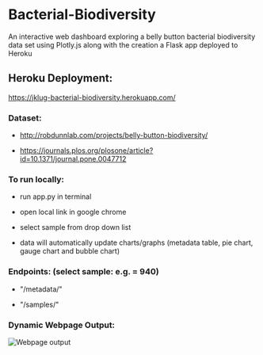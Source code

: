 # Bacterial-Biodiversity
An interactive web dashboard exploring a belly button bacterial biodiversity data set using Plotly.js  along with the creation a Flask app deployed to Heroku


## Heroku Deployment: 
https://jklug-bacterial-biodiversity.herokuapp.com/


### Dataset:

- http://robdunnlab.com/projects/belly-button-biodiversity/

- https://journals.plos.org/plosone/article?id=10.1371/journal.pone.0047712

### To run locally:

- run app.py in terminal

- open local link in google chrome

- select sample from drop down list

- data will automatically update charts/graphs (metadata table, pie chart, gauge chart and bubble chart)

### Endpoints: (select sample: e.g. <sample> = 940)

- "/metadata/<sample>" 

- "/samples/<sample>"



### Dynamic Webpage Output:

![Webpage output](https://user-images.githubusercontent.com/48166327/62420413-a133c000-b646-11e9-96f2-7e6d7bae4675.PNG)